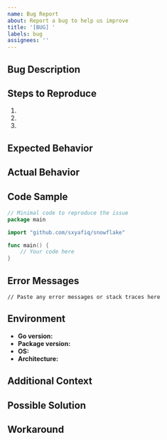```yaml
---
name: Bug Report
about: Report a bug to help us improve
title: '[BUG] '
labels: bug
assignees: ''
---
```


## Bug Description

<!-- A clear and concise description of the bug -->

## Steps to Reproduce

1.
2.
3.

## Expected Behavior

<!-- What you expected to happen -->

## Actual Behavior

<!-- What actually happened -->

## Code Sample

```go
// Minimal code to reproduce the issue
package main

import "github.com/sxyafiq/snowflake"

func main() {
    // Your code here
}
```

## Error Messages

```
// Paste any error messages or stack traces here
```

## Environment

- **Go version:** <!-- Output of `go version` -->
- **Package version:** <!-- e.g., v1.0.0 -->
- **OS:** <!-- e.g., macOS 14.0, Ubuntu 22.04, Windows 11 -->
- **Architecture:** <!-- e.g., amd64, arm64 -->

## Additional Context

<!-- Any additional information, logs, or context about the problem -->

## Possible Solution

<!-- If you have ideas on how to fix the issue, share them here (optional) -->

## Workaround

<!-- If you found a temporary workaround, share it here (optional) -->
